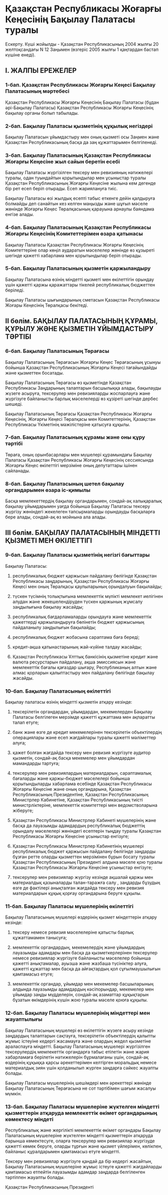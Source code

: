 # Қазақстан Республикасы Жоғарғы Кеңесiнiң Бақылау Палатасы туралы

Ескерту. Күші жойылды - Қазақстан Республикасының 2004 жылғы 20 желтоқсандағы N 12 Заңымен (өзгеріс 2005 жылғы 1 қаңтардан бастап күшіне енеді).

## I. ЖАЛПЫ ЕРЕЖЕЛЕР

### 1-бап. Қазақстан Республикасы Жоғарғы Кеңесi Бақылау Палатасының мәртебесi

Қазақстан Республикасы Жоғарғы Кеңесiнiң Бақылау Палатасы (бұдан әрi-Бақылау Палатасы) Қазақстан Республикасы Жоғарғы Кеңесiнiң бақылау органы болып табылады.

### 2-бап. Бақылау Палатасы қызметiнiң құқылық негiздерi

Бақылау Палатасын ұйымдастыру мен оның қызметi осы Заңмен және Қазақстан Республикасының басқа да заң құжаттарымен белгiленедi.

### 3-бап. Бақылау Палатасының Қазақстан Республикасы Жоғарғы Кеңесiне жыл сайын беретiн есебi

Бақылау Палатасы жүргiзiлген тексеру мен ревизияның нәтижелерi туралы, одан туындайтын қорытындылар мен ұсыныстар туралы Қазақстан Республикасының Жоғарғы Кеңесiне жылына кем дегенде бiр рет есеп берiп отырады. Есеп жариялануға тиiс.

Бақылау Палатасы өзi жылдық есептi табыс еткенге дейiн қалдыруға болмайды деп санайтын кез келген маңызды және шұғыл мәселе жөнiнде Жоғарғы Кеңес Төралқасының қарауына арнаулы баяндама енгiзе алады.

### 4-бап. Бақылау Палатасының Қазақстан Республикасы Жоғарғы Кеңесiнiң Комитеттерiмен өзара қатынасы

Бақылау Палатасы Қазақстан Республикасы Жоғарғы Кеңесiнiң Комитеттерiне олар көңiл аударатын мәселелер жөнiнде өз құзыретi шегiнде қажеттi хабарлама мен қорытындылар берiп отырады.

### 5-бап. Бақылау Палатасының қызметiн қаржыландыру

Бақылау Палатасына өзiнiң мiндеттi қызметi мен өкiлеттiгiн орындау үшiн қажеттi қаржы қаражаттары тiкелей республикалық бюджеттен берiледi.

Бақылау Палатасы шығындарының сметасын Қазақстан Республикасы Жоғары Кеңесiнiң Төралқасы бекiтедi.

## II бөлiм. БАҚЫЛАУ ПАЛАТАСЫНЫҢ ҚҰРАМЫ, ҚҰРЫЛУ ЖӘНЕ ҚЫЗМЕТIН ҰЙЫМДАСТЫРУ ТӘРТIБI

### 6-бап. Бақылау Палатасының Төрағасы

Бақылау Палатасының Төрағасын Жоғарғы Кеңес Төрағасының ұсынуы бойынша Қазақстан Республикасының Жоғарғы Кеңесi тағайындайды және қызметтен босатады.

Бақылау Палатасының Төрағасы өз қызметiнде Қазақстан Республикасы Заңдарының талаптарын басшылыққа алады, бақылауды жүзеге асыруға, тексерулер мен ревизияларды жоспарлауға және жүргiзуге байланысты барлық мәселелердi өз құзiретi шегiнде дербес шешедi.

Бақылау Палатасының Төрағасы Қазақстан Республикасы Жоғарғы Кеңесiнiң, Жоғарғы Кеңесi Төралқасы мен Комитеттерiнiң, Қазақстан Республикасы Үкiметiнiң мәжiлiстерiне қатысуға құқылы.

### 7-бап. Бақылау Палатасының құрамы және оны құру тәртiбi

Төраға, оның орынбасарлары мен мүшелері құрамындағы Бақылау Палатасы Қазақстан Республикасы Жоғарғы Кеңесiнiң сессиясында Жоғарғы Кеңес өкiлеттiгi мерзiмiне оның депутаттары iшiнен сайланады.

### 8-бап. Бақылау Палатасының шетел бақылау органдарымен өзара iс-қимылы

Басқа мемлекеттердiң бақылау органдарымен, сондай-ақ халықаралық бақылау ұйымдарымен уағда бойынша Бақылау Палатасы тексеру жүргiзу жөнiндегi жекелеген тапсырмаларды орындауды басқаларға бере алады, сондай-ақ өз мойнына ала алады.

## III бөлiм. БАҚЫЛАУ ПАЛАТАСЫНЫҢ МIНДЕТТI ҚЫЗМЕТI МЕН ӨКIЛЕТТIГI

### 9-бап. Бақылау Палатасы қызметiнiң негiзгi бағыттары

Бақылау Палатасы:

1) республикалық бюджет қаржысын пайдалану бөлiгiнде Қазақстан Республикасы заңдарының, Қазақстан Республикасы Жоғарғы Кеңесi мен оның Төралқасы қаулыларының орындалуын бақылайды;

2) түскен түсiмнiң толықтығына мемлекеттiк мүлiктi мемлекет иелiгiнен алудан және жекешелендiруден түскен қаржының жұмсалу заңдылығына бақылау жасайды;

3) республикалық бағдарламаларды орындауға және мемлекеттiк қажеттердi қаржыландыруға бөлiнетiн бюджет қаржысының пайдаланылу заңдылығын бақылайды;

4) республикалық бюджет жобасына сараптама баға бередi;

5) кредит-ақша қатынастарының жай-күйiне талдау жасайды;

6) Қазақстан Республикасы Ұлттық банкiсiнiң қызметiне кредит және валюта ресурстарын пайдалану, ақша эмиссиясын және мемлекеттiк бағалы қағаздар шығару, Республиканың алтын және алмас қорларын қалыптастыру мен пайдалану бөлiгiнде бақылау жасайды.

### 10-бап. Бақылау Палатасының өкiлеттiгi

Бақылау палатасы өзiнiң мiндеттi қызметiн атқару кезiнде:

1) тексерiлетiн органдардан, ұйымдардан, мекемелерден Бақылау Палатасы белгiлеген мерзiмде қажеттi құжаттама мен ақпаратты талап етуге;

2) банк және өзге де кредит мекемелерiнен тексерiлетiн объектiлердiң операциялары және есеп жағдайлары туралы қажеттi мәлiметтер алуға;

3) қажет болған жағдайда тексеру мен ревизия жүргiзуге аудитор қызметiн, сондай-ақ басқа мекемелер мен ұйымдардан мамандарды тартуға;

4) тексерулер мен ревизиялардың материалдарын, сараптамалық бағаларды және қаржы-бюджет мәселелерi бойынша қорытындыларды хабарлама есебiнде Қазақстан Республикасы Жоғарғы Кеңесiне және оның органдарына, Қазақстан Республикасының Президентiне, Қазақстан Республикасының Министрлер Кабинетiне, Қазақстан Республикасының тиiстi министрлiктерiне, мемлекеттiк комитеттерi мен ведомстволарына жiберуге;

5) Қазақстан Республикасы Министрлер Кабинетi мүшелерiнiң және басқа да лауазымды адамдардың республикалық бюджеттiң орындалу мәселелерi жөнiндегi есептерiн тыңдау туралы Қазақстан Республикасы Жоғарғы Кеңесiне ұсыныстар енгiзуге;

6) Қазақстан Республикасы Министрлер Кабинетiнiң мүшелерi республикалық бюджет қаржысын пайдалану бөлiгiнде заңдарды бұзған ретте оларды қызметтен мерзiмiнен бұрын босату туралы Қазақстан Республикасының Президентi алдына мәселе қою туралы Қазақстан Республикасы Жоғарғы Кеңесiне ұсыныстар енгiзуге;

7) тексерулер мен ревизиялар жүргiзу кезiнде ақшалай қаржы мен материалдық қазыналарды талан-таражға салу , заңдарды бұзудың өзге де фактiлерi анықталған жағдайда тексеру мен ревизия материалдарын құқық қорғау органдарына беруге құқылы.

### 11-бап. Бақылау Палатасы мүшелерiнiң өкiлеттiгi

Бақылау Палатасының мүшелерi өздерiнiң қызмет мiндеттерiн атқару кезiнде:

1) тексеру немесе ревизия мәселелерiне қатысты барлық құжаттамамен танысуға;

2) мемлекеттiк органдардың, мекемелердiң және ұйымдардың лауазымды адамдары мен басқа да қызметкерлерiнен тексерулер немесе ревизиялар жүргiзуге байланысты мәселелер бойынша қажеттi анықтамалар, ауызша және жазбаша түсiнiктер алуға, қажеттi құжаттар мен басқа да айғақтардың қол сұғылмаушылығын қамтамасыз етуге;

3) мемлекеттiк органдар, ұйымдар мен мекемелер басшыларының алдында лауазымды адамдардың кәсiпорындар, мекемелер мен ұйымдар заңды мүдделерiн, сондай-ақ азаматтар құқықтарын бұзатын өкiмдерiнiң күшiн жою туралы мәселе қоюға құқылы.

### 12-бап. Бақылау Палатасы мүшелерiнiң мiндеттерi мен жауаптылығы

Бақылау Палатасының мүшелерi өз өкiлеттiгiн жүзеге асыру кезiнде заңдардың талаптарын сақтауға, тексерiлетiн объектiлердiң қалыпты жұмыс iстеуiне кедергi жасамауға және олардың жедел қызметiне араласпауға мiндеттi. Бақылау Палатасының мүшелерi жүргiзiлген тексерулердiң мемлекеттiк органдарға табыс етiлетiн және жария хабарламаға берiлетiн нәтижелерiн бұрмалағаны үшiн, сондай-ақ өздерiнiң құқыққа қарсы әрекеттерiмен келтiрген моральдық немесе материалдық зиян үшiн қолданылып жүрген заңдарға сәйкес жауапты болады.

Бақылау Палатасы мүшелерiнiң шешiмдерi мен әрекеттерi жөнiнде Бақылау Палатасының Төрағасына не сот тәртiбiмен шағым жасалуы мүмкiн.

### 13-бап. Бақылау Палатасы мүшелерiне жүктелген мiндеттi қызметтерiн атқаруда мемлекеттiк өкiмет органдарының көмектесу мiндетi

Республикалық және жергiлiктi мемлекеттiк өкiмет органдары Бақылау Палатасының мүшелерiне жүктелген мiндеттi қызметтерiн атқаруда барынша көмектесуге, оларға тексерулер мен ревизиялар жүргiзуде қажеттi көмек беруге, оларды тұрғын және қызмет үйлерiмен, көлiкпен, байланыс құралдарымен қамтамасыз етуге мiндеттi.

Тексеру мен ревизиялар жүргiзуге қандай да бiр кедергi жасайтын, Бақылау Палатасының мүшелерiне жұмыс iстеуге қажеттi жағдайларды қамтамасыз етпейтiн лауазымды адамдар заңдарда белгiленген тәртiппен жауапты болады.

Қазақстан Республикасының Президентi

